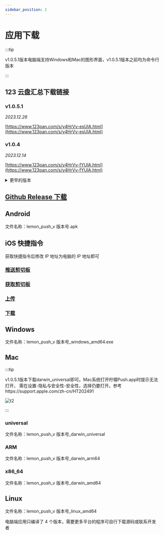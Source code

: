 ```yaml
---
sidebar_position: 2
---
```


# 应用下载
:::tip

v1.0.5.1版本电脑端支持Windows和Mac的图形界面，v1.0.5.1版本之前均为命令行版本

:::

## 123 云盘汇总下载链接

### v1.0.5.1

*2023.12.26*

[https://www.123pan.com/s/y4HrVv-esUlA.html](https://www.123pan.com/s/y4HrVv-esUlA.html)

### v1.0.4

*2023.12.14*

[https://www.123pan.com/s/y4HrVv-fYUlA.html](https://www.123pan.com/s/y4HrVv-fYUlA.html)

<details>
  <summary>更早的版本</summary>
  <div>

### v1.0.3

[https://www.123pan.com/s/y4HrVv-xtulA.html](https://www.123pan.com/s/y4HrVv-xtulA.html)

### v1.0.2

[https://www.123pan.com/s/y4HrVv-WlKlA.html](https://www.123pan.com/s/y4HrVv-WlKlA.html)

### v1.0.1

[https://www.123pan.com/s/y4HrVv-3RKlA.html](https://www.123pan.com/s/y4HrVv-3RKlA.html)

  </div>
</details>

## [Github Release 下载](https://github.com/ishare20/lemonPush/releases)


## Android

文件名称：lemon_push_v 版本号.apk

## iOS 快捷指令

获取快捷指令后修改 IP 地址为电脑的 IP 地址即可

### [推送剪切板](https://www.icloud.com/shortcuts/e4c0de6a7a7d4a52a8e82f108e509475)

### [获取剪切板](https://www.icloud.com/shortcuts/3dc68dccca8c4818982cfbbd5ae89c44)

### [上传](https://www.icloud.com/shortcuts/8d94bfed26364c629bca3780090b43ed)

### [下载](https://www.icloud.com/shortcuts/29e401c2992b4bbd8c0d204f541a5c07)

## Windows

文件名称：lemon_push_v 版本号\_windows_amd64.exe

## Mac
:::tip

v1.0.5.1版本下载darwin_universal即可。Mac系统打开柠檬Push.app时提示无法打开，
需在设置-隐私与安全性-安全性，选择仍要打开。参考https://support.apple.com/zh-cn/HT202491

![t2](https://sibtools.app/lemon_push/img/t2.png)

:::



### universal

文件名称：lemon_push_v 版本号_darwin_universal

### ARM

文件名称：lemon_push_v 版本号\_darwin_arm64

### x86_64

文件名称：lemon_push_v 版本号_darwin_amd64

## Linux

文件名称：lemon_push_v 版本号\_linux_amd64

电脑端应用只编译了 4 个版本，需要更多平台的程序可自行下载源码或联系开发者
